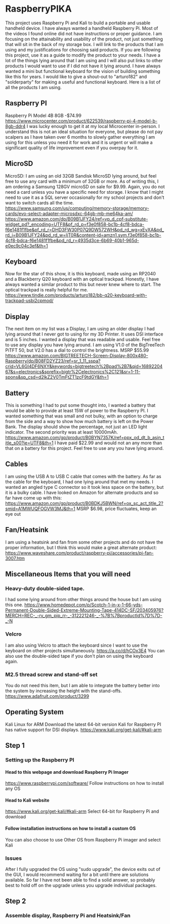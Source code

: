 # RaspberryPIKA
This project uses Raspberry Pi and Kali to build a portable and usable handheld device.
I have always wanted a handheld Raspberry Pi. Most of the videos I found online did not have instructions or proper guidance.
I am focusing on the attainability and usability of the product, not just something that will sit in the back of my storage box.
I will link to the products that I am using and my justifications for choosing said products. 
If you are following this project, use it as a guide to modify the product to your needs.
I have a lot of the things lying around that I am using and I will also put links to other products I would want to use if I did not have it lying around.
I have always wanted a mini but functional keyboard for the vision of building something like this for years. I would like to give a shout-out to "arturo182" and "solderparty" for making a useful and functional keyboard.
Here is a list of all the products I am using.
## Raspberry PI
Raspberry Pi Model 4B 8GB -$74.99
https://www.microcenter.com/product/622539/raspberry-pi-4-model-b-8gb-ddr4
I was lucky enough to get it at my local Microcenter in-person. I understand this is not an ideal situation for everyone, but please do not pay scalpers as I have taken over 6 months to slowly gather everything I am using for this unless you need it for work and it is urgent or will make a significant quality of life improvement even if you overpay for it.
## MicroSD
MicroSD: I am using an old 32GB Sandisk MicroSD lying around, but feel free to use any card with a minimum of 32GB or more. As of writing this, I am ordering a Samsung 128GV microSD on sale for $9.99. Again, you do not need a card unless you have a specific need for storage. I know that I might need to use it as a SQL server occasionally for my school projects and don't want to switch cards all the time.
https://www.samsung.com/us/computing/memory-storage/memory-cards/evo-select-adapter-microsdxc-64gb-mb-me64ka-am/
https://www.amazon.com/dp/B09B1JFY24/ref=vp_d_cpf-substitute-widget_pd?_encoding=UTF8&pf_rd_p=f3e0f858-bc1b-4cf8-bdca-f6e1481f1fbe&pf_rd_r=DHD3FW30P07Q9DW572WH&pd_rd_wg=xEvXA&pd_rd_i=B09B1JFY24&pd_rd_w=ljT0R&content-id=amzn1.sym.f3e0f858-bc1b-4cf8-bdca-f6e1481f1fbe&pd_rd_r=4935d3ce-6b69-40b1-965d-e0ec9c04c3ef&th=1
## Keyboard
Now for the star of this show, it is this keyboard, made using an RP2040 and a Blackberry Q20 keyboard with an optical trackpad.
Honestly, I have always wanted a similar product to this but never knew where to start.
The optical trackpad is really helpful for me.
https://www.tindie.com/products/arturo182/bb-q20-keyboard-with-trackpad-usbi2cpmod/
## Display
The next item on my list was a Display, I am using an older display I had lying around that I never got to using for my 3D Printer. It uses DSI interface and is 5 inches. I wanted a display that was readable and usable. Feel free to use any display you have lying around. 
I am using V1.0 of the BigTreeTech PiTFT 50, but V2.0 has a dial to control the brightness. MSRP $55.99
https://www.amazon.com/BIGTREETECH-Screen-Display-800x480-Raspberry/dp/B08FD2YZ23/ref=sr_1_11_sspa?crid=VL6GI4DF6NXY&keywords=bigtreetech%2Bpad%2B7&qid=1689220467&s=electronics&sprefix=bigtr%2Celectronics%2C121&sr=1-11-spons&sp_csd=d2lkZ2V0TmFtZT1zcF9tdGY&th=1
## Battery
This is something I had to put some thought into, I wanted a battery that would be able to provide at least 15W of power to the Raspberry PI.
I wanted something that was small and not bulky, with an option to charge from the side and a way to show how much battery is left on the Power Bank.
The display should show the percentage, not just an LED light indicator.
The second priority was at least 10000mAh.
https://www.amazon.com/gp/product/B0BYN7357K/ref=ppx_od_dt_b_asin_title_s00?ie=UTF8&th=1
I have paid $22.99 and would not an any more than that on a battery for this project.
Feel free to use any you have lying around.
## Cables
I am using the USB A to USB C cable that comes with the battery. As far as the cable for the keyboard, I had one lying around that met my needs.
I wanted an angled type C connector so it took less space on the battery, but it is a bulky cable. I have looked on Amazon for alternate products and so far have come up with this:
https://www.amazon.com/gp/product/B0BDKJ5BWN/ref=ox_sc_act_title_2?smid=A1MWUQFOGVW3MJ&th=1
MSRP $6.98, price fluctuates, keep an eye out
## Fan/Heatsink
I am using a heatsink and fan from some other projects and do not have the proper information, but I think this would make a great alternate product:
https://www.waveshare.com/product/raspberry-pi/accessories/pi-fan-3007.htm
## Miscellaneous Items that you will need
### Heavy-duty double-sided tape. 
I had some lying around from other things around the house but I am using this one.
https://www.homedepot.com/p/Scotch-1-in-x-1-66-yds-Permanent-Double-Sided-Extreme-Mounting-Tape-414DC-SF/203405976?MERCH=REC-_-rv_gm_pip_rr-_-312221246-_-%7B%7BproductId%7D%7D-_-N
### Velcro
I am also using Velcro to attach the keyboard since I want to use the keyboard on other projects simultaneously.
https://a.co/d/hCOx3E4
You can also use the double-sided tape if you don't plan on using the keyboard again.
### M2.5 thread screw and stand-off set
You do not need this item, but I am able to integrate the battery better into the system by increasing the height with the stand-offs.
https://www.adafruit.com/product/3299

## Operating System
Kali Linux for ARM
Download the latest 64-bit version
Kali for Raspberry PI has native support for DSI displays.
https://www.kali.org/get-kali/#kali-arm

## Step 1
### Setting up the Raspberry PI
#### Head to this webpage and download Raspberry Pi Imager
https://www.raspberrypi.com/software/
Follow instructions on how to install any OS
#### Head to Kali website
https://www.kali.org/get-kali/#kali-arm
Select 64-bit for Raspberry Pi and download
#### Follow installation instructions on how to install a custom OS
You can also choose to use Other OS from Raspberry Pi imager and select Kali
### Issues
After I fully upgraded the OS using "sudo upgrade", the device exits out of the GUI, I would recommend waiting for a bit until there are solutions available. So far I have not been able to find a solid answer, so probably best to hold off on the upgrade unless you upgrade individual packages.

## Step 2 
### Assemble display, Raspberry Pi and Heatsink/Fan
